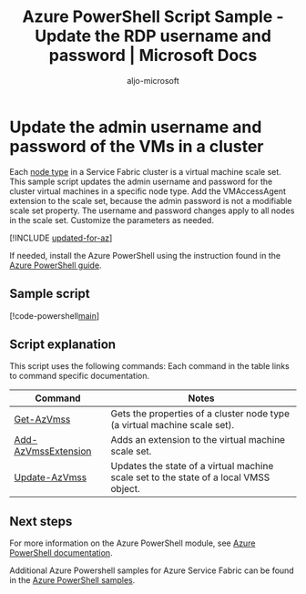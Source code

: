 ﻿---
title: Azure PowerShell Script Sample - Update the RDP username and password | Microsoft Docs
description: Azure PowerShell Script Sample - Update the RDP username and password for all Service Fabric cluster nodes of a specific node type.
services: service-fabric
documentationcenter: 
author: aljo-microsoft
manager: timlt
editor: 
tags: azure-service-management

ms.assetid: 
ms.service: service-fabric
ms.workload: multiple
ms.devlang: na
ms.topic: sample
ms.date: 03/19/2018
ms.author: aljo
ms.custom: mvc
---

# Update the admin username and password of the VMs in a cluster

Each [node type](../service-fabric-cluster-nodetypes.md) in a Service Fabric cluster is a virtual machine scale set. This sample script updates the admin username and password for the cluster virtual machines in a specific node type.  Add the VMAccessAgent extension to the scale set, because the admin password is not a modifiable scale set property.  The username and password changes apply to all nodes in the scale set. Customize the parameters as needed.

[!INCLUDE [updated-for-az](../../../includes/updated-for-az.md)]

If needed, install the Azure PowerShell using the instruction found in the [Azure PowerShell guide](/powershell/azure/overview). 

## Sample script

[!code-powershell[main](../../../powershell_scripts/service-fabric/change-rdp-user-and-pw/change-rdp-user-and-pw.ps1 "Updates a RDP username and password for cluster nodes")]

## Script explanation

This script uses the following commands: Each command in the table links to command specific documentation.

| Command | Notes |
|---|---|
| [Get-AzVmss](/powershell/module/az.compute/get-azvmss) | Gets the properties of a cluster node type (a virtual machine scale set).   |
| [Add-AzVmssExtension](/powershell/module/az.compute/add-azvmssextension)| Adds an extension to the virtual machine scale set.|
| [Update-AzVmss](/powershell/module/az.compute/update-azvmss)|Updates the state of a virtual machine scale set to the state of a local VMSS object.|

## Next steps

For more information on the Azure PowerShell module, see [Azure PowerShell documentation](/powershell/azure/overview).

Additional Azure Powershell samples for Azure Service Fabric can be found in the [Azure PowerShell samples](../service-fabric-powershell-samples.md).
